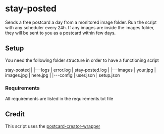 # stay-posted
Sends a free postcard a day from a monitored image folder. Run the script with any scheduler every 24h. If any images are inside the images folder, they will be sent to you as a postcard within few days. 

## Setup

You need the following folder structure in order to have a functioning script

stay-posted
|
|---logs
|    error.log
|    stay-posted.log
|
|---images
|    your.jpg
|    images.jpg
|    here.jpg
|
|---config
|    user.json
|    setup.json

### Requirements
All requirements are listed in the requirements.txt file

## Credit
This script uses the [postcard-creator-wrapper](https://github.com/abertschi/postcard_creator_wrapper)
